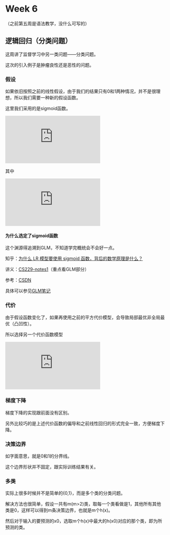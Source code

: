 # Week 6

（之前第五周是语法教学，没什么可写的）

## 逻辑回归（分类问题）

这周讲了监督学习中另一类问题——分类问题。

这次的引入例子是肿瘤良性还是恶性的问题。

### 假设

如果依旧按照之前的线性假设，由于我们的结果只有0和1两种情况，并不是很理想，所以我们需要一种新的假设函数。

这里我们采用的是sigmoid函数。

![](http://latex.codecogs.com/gif.latex?g%28z%29%3D%5Cfrac%20%7B1%7D%7B1&plus;e%5E%7B-z%7D%7D)

其中

![](http://latex.codecogs.com/gif.latex?h_%7B%5Ctheta%7D%28x%29%20%3D%20g%28%5Ctheta%5E%7BT%7DX%29)

#### 为什么选定了sigmoid函数

这个渊源得追溯到GLM，不知道学完概统会不会好一点。

知乎：[为什么 LR 模型要使用 sigmoid 函数，背后的数学原理是什么？](https://www.zhihu.com/question/35322351)

讲义：[CS229-notes1](http://cs229.stanford.edu/notes/cs229-notes1.pdf)（重点看GLM部分）

参考：[CSDN](http://blog.csdn.net/u011467621/article/details/48197943)

具体可以参见[GLM笔记](./GLM.md)

### 代价

由于假设函数变化了，如果再使用之前的平方代价模型，会导致局部最优非全局最优（凸凹性）。

所以选择另一个代价函数模型

![](http://latex.codecogs.com/gif.latex?J%28%5Ctheta%29%20%3D%20-%5Cfrac%20%7B1%7D%7Bm%7D%5Csum_%7Bi%3D1%7D%5E%7Bm%7Dy%5E%7B%28i%29%7Dlog%28h_%5Ctheta%28x%5E%7B%28i%29%7D%29%29&plus;%281-y%5E%7B%28i%29%7D%29log%281-h_%5Ctheta%28x%5E%7B%28i%29%7D%29)

### 梯度下降

梯度下降的实现跟前面没有区别。

另外比较巧的是上述代价函数的偏导和之前线性回归的形式完全一致，方便梯度下降。

### 决策边界

如字面意思，就是0和1的分界线。

这个边界形状并不固定，跟实际训练结果有关。

### 多类

实际上很多时候并不是简单的{0,1}，而是多个类的分类问题。

解决方法也很简单，假设一共有m(m>2)类，取每一个类看做是1，其他所有其他类是0，这样可以得到m条决策边界，也就是m个h(x)。

然后对于输入的要预测的x0，选取m个h(x)中最大的h(x0)对应的那个类，即为所预测的类。